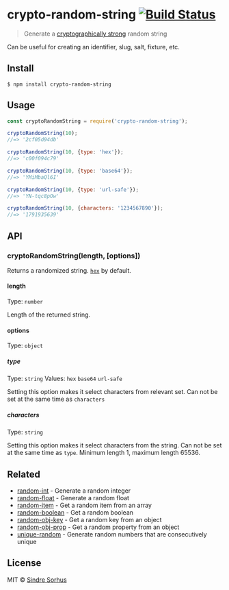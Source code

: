 # crypto-random-string [![Build Status](https://travis-ci.org/sindresorhus/crypto-random-string.svg?branch=master)](https://travis-ci.org/sindresorhus/crypto-random-string)

> Generate a [cryptographically strong](https://en.m.wikipedia.org/wiki/Strong_cryptography) random string

Can be useful for creating an identifier, slug, salt, fixture, etc.


## Install

```
$ npm install crypto-random-string
```


## Usage

```js
const cryptoRandomString = require('crypto-random-string');

cryptoRandomString(10);
//=> '2cf05d94db'

cryptoRandomString(10, {type: 'hex'});
//=> 'c00f094c79'

cryptoRandomString(10, {type: 'base64'});
//=> 'YMiMbaQl6I'

cryptoRandomString(10, {type: 'url-safe'});
//=> 'YN-tqc8pOw'

cryptoRandomString(10, {characters: '1234567890'});
//=> '1791935639'
```


## API

### cryptoRandomString(length, [options])

Returns a randomized string. [`hex`](https://en.wikipedia.org/wiki/Hexadecimal) by default.

#### length

Type: `number`

Length of the returned string.

#### options

Type: `object`

##### type

Type: `string`
Values: `hex` `base64` `url-safe`

Setting this option makes it select characters from relevant set. Can not be set at the same time as `characters`

##### characters

Type: `string`

Setting this option makes it select characters from the string. Can not be set at the same time as `type`. Minimum length 1, maximum length 65536.


## Related

- [random-int](https://github.com/sindresorhus/random-int) - Generate a random integer
- [random-float](https://github.com/sindresorhus/random-float) - Generate a random float
- [random-item](https://github.com/sindresorhus/random-item) - Get a random item from an array
- [random-boolean](https://github.com/arthurvr/random-boolean) - Get a random boolean
- [random-obj-key](https://github.com/sindresorhus/random-obj-key) - Get a random key from an object
- [random-obj-prop](https://github.com/sindresorhus/random-obj-prop) - Get a random property from an object
- [unique-random](https://github.com/sindresorhus/unique-random) - Generate random numbers that are consecutively unique


## License

MIT © [Sindre Sorhus](https://sindresorhus.com)
